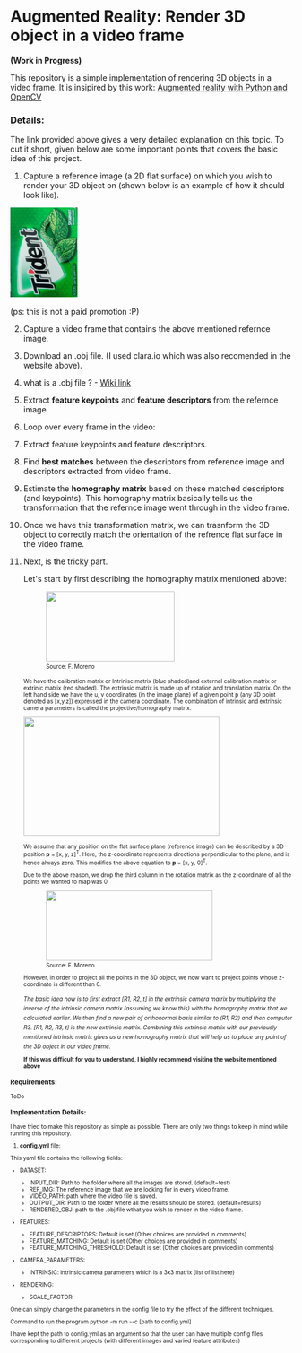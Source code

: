 # Augmented Reality: Render 3D object in a video frame
<b>(Work in Progress) </b>


This repository is a simple implementation of rendering 3D objects in a video frame.
It is insipired by this work: [Augmented reality with Python and OpenCV](https://bitesofcode.wordpress.com/2017/09/12/augmented-reality-with-python-and-opencv-part-1/)

### Details:
The link provided above gives a very detailed explanation on this topic. To cut it short, given below are some important points that covers the basic idea of this project.

1. Capture a reference image (a 2D flat surface) on which you wish to render your 3D object on (shown below is an example of how it should look like).

  <img src="test/ref.jpg" height="160" width="120">

  (ps: this is not a paid promotion :P)

2. Capture a video frame that contains the above mentioned refernce image.
3. Download an .obj file. (I used clara.io which was also recomended in the website above).
  1. what is a .obj file ?
    - [Wiki link](https://en.wikipedia.org/wiki/Wavefront_.obj_file#File_format)

4. Extract __feature keypoints__ and __feature descriptors__ from the refernce image.
5. Loop over every frame in the video:

  1. Extract feature keypoints and feature descriptors.
  2. Find __best matches__ between the descriptors from reference image and descriptors extracted from video frame.
  3. Estimate the __homography matrix__ based on these matched descriptors (and keypoints). This homography matrix basically tells us the transformation that the refernce image went through in the video frame.

6. Once we have this transformation matrix, we can trasnform the 3D object to correctly match the orientation of the refrence flat surface in the video frame.
7. Next, is the tricky part.

    Let's start by first describing the homography matrix mentioned above:

    <figure>
      <img src="test/homography.png" height="125" width="229">
      <font size="1">
      <figcaption>Source: F. Moreno </figcaption>
    </figure>

    We have the calibration matrix or Intrinisc matrix (blue shaded)and external calibration matrix or extrinic matrix (red shaded). The extrinsic matrix is made up of rotation and translation matrix. On the left hand side we have the u, v coordinates (in the image plane) of a given point p (any 3D point denoted as [x,y,z]) expressed in the camera coordinate.  The combination of intrinsic and extrinsic camera parameters is called the projective/homography matrix.

    <img src="test/Screenshot at 2020-10-14 19:37:21.png" width="349" height="212">

    We  assume that any position on the flat surface plane (reference image) can be described by a 3D position <b>p</b> = [x, y, z]<sup>T</sup>. Here, the  z-coordinate represents directions perpendicular to the plane, and is hence always zero. This modifies the above equation to <b>p</b> = [x, y, 0]<sup>T</sup>.

    Due to the above reason, we drop the third column in the rotation matrix as the z-coordinate of all the points we wanted to map was 0.

    <figure>
      <img src="test/selection_003.png" width="297" height="125" >
      <font size="1">
      <figcaption>Source: F. Moreno </figcaption>
    </figure>

    However, in order to project all the points in the 3D object, we now want to project points whose z-coordinate is different than 0.

    <i>
    The basic idea now is to first extract [R1, R2, t] in the extrinsic camera matrix by multiplying the inverse of the intrinsic camera matrix (assuming we know this) with the homography matrix that we calculated earlier.
    </i>

    <i>
    We then find a new pair of orthonormal basis similar to (R1, R2) and then computer R3. [R1, R2, R3, t] is the new extrinsic matrix.
    </i>

    <i>
    Combining this extrinsic matrix with our previously mentioned intrinsic matrix gives us a new homography matrix that will help us to place any point of the 3D object in our video frame.
    </i>

    <b>If this was difficult for you to understand, I highly recommend visiting the website mentioned above </b>

### Requirements:

ToDo

### Implementation Details:

I have tried to make this repository as simple as possible. There are only two things to keep in mind while running this repository.

1. __config.yml__ file:

This yaml file contains the following fields:

* DATASET:

  - INPUT_DIR: Path to the folder where all the images are stored. (default=test)
  - REF_IMG: The reference image that we are looking for in every video frame.
  - VIDEO_PATH: path where the video file is saved.
  - OUTPUT_DIR: Path to the folder where all the results should be stored. (default=results)
  - RENDERED_OBJ: path to the .obj file wthat you wish to render in the video frame.

* FEATURES:
  - FEATURE_DESCRIPTORS: Default is set (Other choices are provided in comments)
  - FEATURE_MATCHING: Default is set (Other choices are provided in comments)
  - FEATURE_MATCHING_THRESHOLD: Default is set (Other choices are provided in comments)

* CAMERA_PARAMETERS:
  - INTRINSIC: intrinsic camera parameters which is a 3x3 matrix (list of list here)

* RENDERING:
  - SCALE_FACTOR:

One can simply change the parameters in the config file to try the effect of the different techniques.

Command to run the program python -m run --c [path to config.yml]

I have kept the path to config.yml as an argument so that the user can have multiple config files corresponding to different projects (with different images and varied feature attributes)
